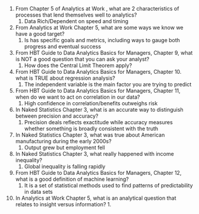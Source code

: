 1. From Chapter 5 of Analytics at Work , what are 2 characteristics of processes that lend themselves well to analytics?
	1. Data Rich/Dependent on speed and timing
2. From Analytics at Work Chapter 5, what are some ways we know we have a good target?
	1. Is has specific goals and metrics, including ways to gauge both progress and eventual success
3. From HBT Guide to Data Analytics Basics for Managers, Chapter 9, what is NOT a good question that you can ask your analyst?  
	1. How does the Central Limit Theorem apply?
4. From HBT Guide to Data Analytics Basics for Managers, Chapter 10. what is TRUE about regression analysis?
	1. The independent variable is the main factor you are trying to predict
5. From HBT Guide to Data Analytics Basics for Managers, Chapter 11, when do we want to act on correlation in our data?
	1. High confidence in correlation/benefits outweighs risk
6. In Naked Statistics Chapter 3, what is an accurate way to distinguish between precision and accuracy?
	1. Precision deals reflects exactitude while accuracy measures whether something is broadly consistent with the truth
7. In Naked Statistics Chapter 3, what was true about American manufacturing during the early 2000s?
	1. Output grew but employment fell
8. In Naked Statistics Chapter 3, what really happened with income inequality?
	1. Global inequality is falling rapidly
9. From HBT Guide to Data Analytics Basics for Managers, Chapter 12, what is a good definition of machine learning?
	1. It is a set of statistical methods used to find patterns of predictability in data sets
10. In Analytics at Work Chapter 5, what is an analytical question that relates to insight versus information?
	1. 